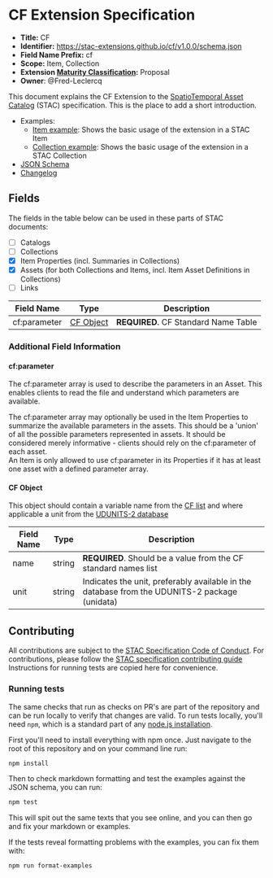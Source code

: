 # CF Extension Specification

- **Title:** CF
- **Identifier:** <https://stac-extensions.github.io/cf/v1.0.0/schema.json>
- **Field Name Prefix:** cf
- **Scope:** Item, Collection
- **Extension [Maturity Classification](https://github.com/radiantearth/stac-spec/tree/master/extensions/README.md#extension-maturity):** Proposal
- **Owner**: @Fred-Leclercq

This document explains the CF Extension to the [SpatioTemporal Asset Catalog](https://github.com/radiantearth/stac-spec) (STAC) specification.
This is the place to add a short introduction.

- Examples:
  - [Item example](examples/item.json): Shows the basic usage of the extension in a STAC Item
  - [Collection example](examples/collection.json): Shows the basic usage of the extension in a STAC Collection
- [JSON Schema](json-schema/schema.json)
- [Changelog](./CHANGELOG.md)

## Fields

The fields in the table below can be used in these parts of STAC documents:
- [ ] Catalogs
- [ ] Collections
- [x] Item Properties (incl. Summaries in Collections)
- [x] Assets (for both Collections and Items, incl. Item Asset Definitions in Collections)
- [ ] Links

| Field Name           | Type                     | Description                         |
|----------------------|--------------------------|-------------------------------------|
| cf:parameter         | [CF Object](#CF-object) | **REQUIRED**. CF Standard Name Table |

### Additional Field Information
#### cf:parameter

The cf:parameter array is used to describe the parameters in an Asset. This enables clients to read
the file and understand which parameters are available. 

The cf:parameter array may optionally be used in the Item Properties to summarize the available parameters in the assets.
This should be a 'union' of all the possible parameters represented in assets. It should be considered merely informative - clients should rely on 
the cf:parameter of each asset.  
An Item is only allowed to use cf:parameter in its Properties if it has at least one asset with a defined parameter array.

#### CF Object

This object should contain a variable name from the [CF list](https://cfconventions.org/Data/cf-standard-names/current/build/cf-standard-name-table.html) 
and where applicable a unit from the  [UDUNITS-2 database](https://docs.unidata.ucar.edu/udunits/current/)

| Field Name | Type   | Description                                                                                   |
|------------|--------|-----------------------------------------------------------------------------------------------|
| name       | string | **REQUIRED**. Should be a value from the CF standard names list                               |
| unit       | string | Indicates the unit, preferably available in the database from the UDUNITS-2 package (unidata) |

## Contributing

All contributions are subject to the
[STAC Specification Code of Conduct](https://github.com/radiantearth/stac-spec/blob/master/CODE_OF_CONDUCT.md).
For contributions, please follow the
[STAC specification contributing guide](https://github.com/radiantearth/stac-spec/blob/master/CONTRIBUTING.md) Instructions
for running tests are copied here for convenience.

### Running tests

The same checks that run as checks on PR's are part of the repository and can be run locally to verify that changes are valid. 
To run tests locally, you'll need `npm`, which is a standard part of any [node.js installation](https://nodejs.org/en/download/).

First you'll need to install everything with npm once. Just navigate to the root of this repository and on 
your command line run:
```bash
npm install
```

Then to check markdown formatting and test the examples against the JSON schema, you can run:
```bash
npm test
```

This will spit out the same texts that you see online, and you can then go and fix your markdown or examples.

If the tests reveal formatting problems with the examples, you can fix them with:
```bash
npm run format-examples
```

